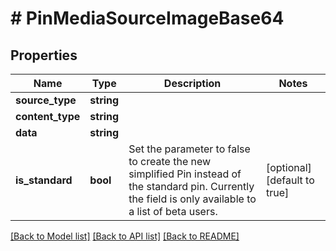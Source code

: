 # # PinMediaSourceImageBase64

## Properties

Name | Type | Description | Notes
------------ | ------------- | ------------- | -------------
**source_type** | **string** |  |
**content_type** | **string** |  |
**data** | **string** |  |
**is_standard** | **bool** | Set the parameter to false to create the new simplified Pin instead of the standard pin. Currently the field is only available to a list of beta users. | [optional] [default to true]

[[Back to Model list]](../../README.md#models) [[Back to API list]](../../README.md#endpoints) [[Back to README]](../../README.md)
